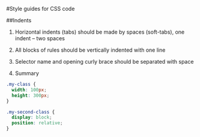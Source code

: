 #Style guides for CSS code

##Indents

1. Horizontal indents (tabs) should be made by spaces (soft-tabs), one indent – two spaces

2. All blocks of rules should be vertically indented with one line

3. Selector name and opening curly brace should be separated with space

4. Summary

``` css
.my-class {
  width: 100px;
  height: 300px;
}

.my-second-class {
  display: block;
  position: relative;
}
```
